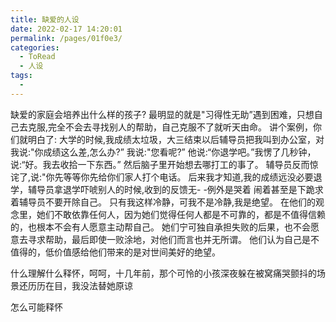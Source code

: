 ```yaml
---
title: 缺爱的人设
date: 2022-02-17 14:20:01
permalink: /pages/01f0e3/
categories:
  - ToRead
  - 人设
tags:
  - 
---
```



缺爱的家庭会培养出什么样的孩子?
最明显的就是"习得性无助”遇到困难，只想自己去克服,完全不会去寻找别人的帮助，自己克服不了就听天由命。
讲个案例，你们就明白了:
大学的时候,我成绩太垃圾，大三结束以后辅导员把我叫到办公室，对我说:"你成绩这么差,怎么办?”
我说:"您看呢?”
他说:“你退学吧。”我愣了几秒钟，说:“好。我去收拾一下东西。”
然后脑子里开始想去哪打工的事了。
辅导员反而惊诧了,说:"你先等等你先给你们家人打个电话。
后来我才知道,我的成绩远没必要退学，辅导员拿退学吓唬别人的时候,收到的反馈无- -例外是哭着 闹着甚至是下跪求着辅导员不要开除自己。
只有我这样冷静，可我不是冷静,我是绝望。
在他们的观念里，她们不敢依靠任何人，因为她们觉得任何人都是不可靠的，都是不值得信赖的，也根本不会有人愿意主动帮自己。
她们宁可独自承担失败的后果，也不会愿意去寻求帮助，最后即使一败涂地，对他们而言也并无所谓。
他们认为自己是不值得的，低价值感给他们带来的是对世间美好的绝望。





什么理解什么释怀，呵呵，十几年前，那个可怜的小孩深夜躲在被窝痛哭颤抖的场景还历历在目，我没法替她原谅

怎么可能释怀

